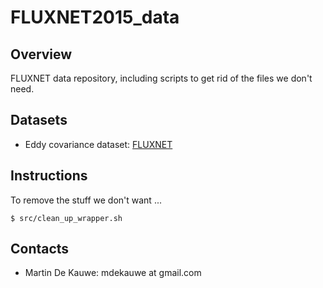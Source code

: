 # FLUXNET2015_data

## Overview ##

FLUXNET data repository, including scripts to get rid of the files we don't
need.

## Datasets

* Eddy covariance dataset: [FLUXNET](http://fluxnet.fluxdata.org/data/fluxnet2015-dataset/)

## Instructions

To remove the stuff we don't want ... 

```
$ src/clean_up_wrapper.sh
```

## Contacts

- Martin De Kauwe: mdekauwe at gmail.com
